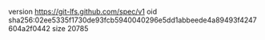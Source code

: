 version https://git-lfs.github.com/spec/v1
oid sha256:02ee5335f1730de93fcb5940040296e5dd1abbeede4a89493f4247604a2f0442
size 20785
